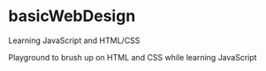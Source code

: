 # basicWebDesign
Learning JavaScript and HTML/CSS

Playground to brush up on HTML and CSS while learning JavaScript
